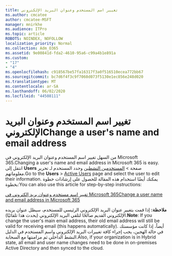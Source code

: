 ```yaml
---
title: تغيير اسم المستخدم وعنوان البريد الإلكتروني
ms.author: cmcatee
author: cmcatee-MSFT
manager: mnirkhe
ms.audience: ITPro
ms.topic: article
ROBOTS: NOINDEX, NOFOLLOW
localization_priority: Normal
ms.collection: Adm_O365
ms.assetid: 9e00841d-fda2-4610-95a6-c99a4b1e891a
ms.custom:
- "17"
- "4"
ms.openlocfilehash: c918567be57fa16317f3a0f516510ecea772bb67
ms.sourcegitcommit: bc7d6f4f3c9f7060d073f5130e1ec856e248d020
ms.translationtype: MT
ms.contentlocale: ar-SA
ms.lasthandoff: 06/02/2020
ms.locfileid: "44508111"
---
```

# <a name="change-a-users-name-and-email-address"></a><span data-ttu-id="ae68c-102">تغيير اسم المستخدم وعنوان البريد الإلكتروني</span><span class="sxs-lookup"><span data-stu-id="ae68c-102">Change a user's name and email address</span></span>

<span data-ttu-id="ae68c-103">من السهل تغيير اسم المستخدم وعنوان البريد الإلكتروني في Microsoft 365.</span><span class="sxs-lookup"><span data-stu-id="ae68c-103">Changing a user's name and email address in Microsoft 365 is easy.</span></span> <span data-ttu-id="ae68c-104">انتقل إلى **Users** صفحة \> [المستخدمين النشطين](https://go.microsoft.com/fwlink/p/?linkid=834822) وحدد المستخدم لـ تحرير معلوماتهم.</span><span class="sxs-lookup"><span data-stu-id="ae68c-104">Go to the **Users** \> [Active Users](https://go.microsoft.com/fwlink/p/?linkid=834822) page and select the user to edit their information.</span></span> <span data-ttu-id="ae68c-105">يمكنك أيضًا استخدام هذه المقالة للحصول على إرشادات خطوة بخطوة:</span><span class="sxs-lookup"><span data-stu-id="ae68c-105">You can also use this article for step-by-step instructions:</span></span>
  
[<span data-ttu-id="ae68c-106">تغيير اسم مستخدم وعنوان بريد إلكتروني في Microsoft 365</span><span class="sxs-lookup"><span data-stu-id="ae68c-106">Change a user name and email address in Microsoft 365</span></span>](https://docs.microsoft.com/microsoft-365/admin/add-users/change-a-user-name-and-email-address)
  
 <span data-ttu-id="ae68c-107">**ملاحظة:** إذا قمت بتغيير عنوان البريد الإلكتروني الرئيسي للمستخدم، سيظل عنوان بريده الإلكتروني القديم صالحًا لتلقي البريد الإلكتروني (يحدث هذا تلقائيًا).</span><span class="sxs-lookup"><span data-stu-id="ae68c-107">**Note**: If you change the user's main email address, their old email address will still be valid for receiving email (this happens automatically).</span></span> <span data-ttu-id="ae68c-108">أيضاً، إذا كانت مؤسستك في حالة الهجين، يجب إجراء كافة تغييرات البريد الإلكتروني واسم المستخدم في الدليل النشط الداخلي ثم مزامنتها مع السحابة.</span><span class="sxs-lookup"><span data-stu-id="ae68c-108">Also, if your organization is in Hybrid state, all email and user name changes need to be done in on-premises Active Directory and then synced to the cloud.</span></span>